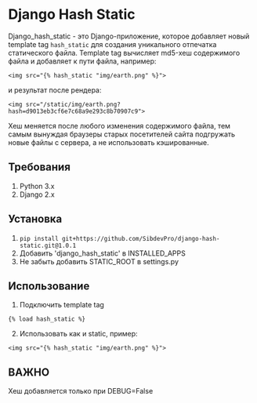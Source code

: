 # Django Hash Static

Django_hash_static - это Django-приложение, которое добавляет новый template tag ``hash_static`` для создания уникального отпечатка статического файла. Template tag вычисляет md5-хеш содержимого файла и добавляет к пути файла, например:

    <img src="{% hash_static "img/earth.png" %}">

и результат после рендера:

    <img src="/static/img/earth.png?hash=d9013eb3cf6e7c68a9e293c8b70907c9">

Хеш меняется после любого изменения содержимого файла, тем самым вынуждая браузеры старых посетителей сайта подгружать новые файлы с сервера, а не использовать кэшированные.

## Требования

1. Python 3.x
2. Django 2.x

## Установка

1. ```pip install git+https://github.com/SibdevPro/django-hash-static.git@1.0.1```
2. Добавить 'django_hash_static' в INSTALLED_APPS
3. Не забыть добавить STATIC_ROOT в settings.py

## Использование

1. Подключить template tag

```{% load hash_static %}```

2. Использовать как и static, пример:

```<img src="{% hash_static "img/earth.png" %}">```

## ВАЖНО

Хеш добавляется только при DEBUG=False
